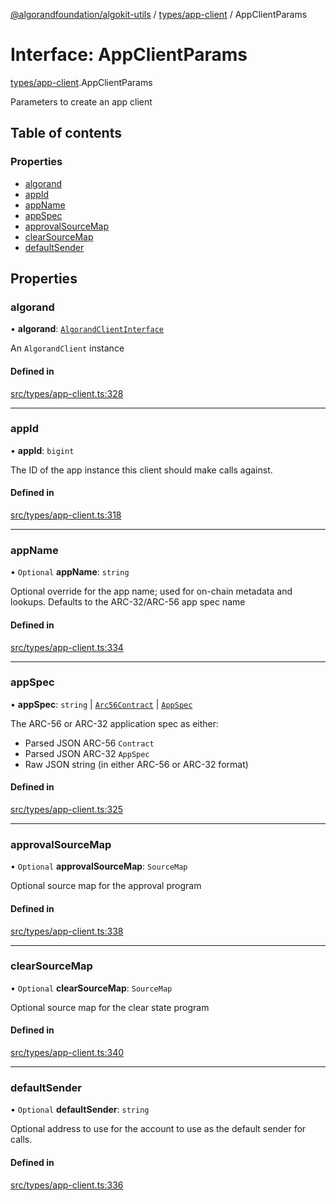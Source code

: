 [@algorandfoundation/algokit-utils](../README.md) / [types/app-client](../modules/types_app_client.md) / AppClientParams

# Interface: AppClientParams

[types/app-client](../modules/types_app_client.md).AppClientParams

Parameters to create an app client

## Table of contents

### Properties

- [algorand](types_app_client.AppClientParams.md#algorand)
- [appId](types_app_client.AppClientParams.md#appid)
- [appName](types_app_client.AppClientParams.md#appname)
- [appSpec](types_app_client.AppClientParams.md#appspec)
- [approvalSourceMap](types_app_client.AppClientParams.md#approvalsourcemap)
- [clearSourceMap](types_app_client.AppClientParams.md#clearsourcemap)
- [defaultSender](types_app_client.AppClientParams.md#defaultsender)

## Properties

### algorand

• **algorand**: [`AlgorandClientInterface`](types_algorand_client_interface.AlgorandClientInterface.md)

An `AlgorandClient` instance

#### Defined in

[src/types/app-client.ts:328](https://github.com/algorandfoundation/algokit-utils-ts/blob/main/src/types/app-client.ts#L328)

___

### appId

• **appId**: `bigint`

The ID of the app instance this client should make calls against.

#### Defined in

[src/types/app-client.ts:318](https://github.com/algorandfoundation/algokit-utils-ts/blob/main/src/types/app-client.ts#L318)

___

### appName

• `Optional` **appName**: `string`

Optional override for the app name; used for on-chain metadata and lookups.
Defaults to the ARC-32/ARC-56 app spec name

#### Defined in

[src/types/app-client.ts:334](https://github.com/algorandfoundation/algokit-utils-ts/blob/main/src/types/app-client.ts#L334)

___

### appSpec

• **appSpec**: `string` \| [`Arc56Contract`](types_app_arc56.Arc56Contract.md) \| [`AppSpec`](types_app_spec.AppSpec.md)

The ARC-56 or ARC-32 application spec as either:
 * Parsed JSON ARC-56 `Contract`
 * Parsed JSON ARC-32 `AppSpec`
 * Raw JSON string (in either ARC-56 or ARC-32 format)

#### Defined in

[src/types/app-client.ts:325](https://github.com/algorandfoundation/algokit-utils-ts/blob/main/src/types/app-client.ts#L325)

___

### approvalSourceMap

• `Optional` **approvalSourceMap**: `SourceMap`

Optional source map for the approval program

#### Defined in

[src/types/app-client.ts:338](https://github.com/algorandfoundation/algokit-utils-ts/blob/main/src/types/app-client.ts#L338)

___

### clearSourceMap

• `Optional` **clearSourceMap**: `SourceMap`

Optional source map for the clear state program

#### Defined in

[src/types/app-client.ts:340](https://github.com/algorandfoundation/algokit-utils-ts/blob/main/src/types/app-client.ts#L340)

___

### defaultSender

• `Optional` **defaultSender**: `string`

Optional address to use for the account to use as the default sender for calls.

#### Defined in

[src/types/app-client.ts:336](https://github.com/algorandfoundation/algokit-utils-ts/blob/main/src/types/app-client.ts#L336)
